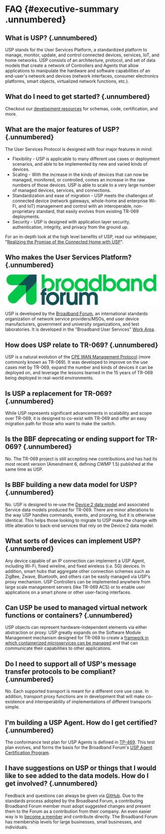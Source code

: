 
# FAQ {#executive-summary .unnumbered}

## What is USP? {.unnumbered}

USP stands for the User Services Platform, a standardized platform to manage, monitor, update, and control connected devices, services, IoT, and home networks. USP consists of an architecture, protocol, and set of data models that create a network of Controllers and Agents that allow applications to manipulate the hardware and software capabilities of an end-user's network and devices (network interfaces, consumer electronics platforms, smart objects, virtualized network functions, etc.).

## What do I need to get started? {.unnumbered}

Checkout our [development resources](/resources/) for schemas, code, certification, and more.

## What are the major features of USP? {.unnumbered}

The User Services Protocol is designed with four major features in mind:

* Flexibility - USP is applicable to many different use cases or deployment scenarios, and able to be implemented by new and varied kinds of devices.
* Scaling - With the increase in the kinds of devices that can now be managed, monitored, or controlled, comes an increase in the raw numbers of those devices. USP is able to scale to a very large number of managed devices, services, and connections.
* Standardization and ease of migration - USP meets the challenges of connected device (network gateways, whole-home and enterprise Wi-Fi, and IoT) management and control with an interoperable, non-proprietary standard, that easily evolves from existing TR-069 deployments.
* Security - USP is designed with application layer security, authentication, integrity, and privacy from the ground up.

For an in-depth look at the high level benefits of USP, read our whitepaper, "[Realizing the Promise of the Connected Home with USP](https://www.broadband-forum.org/technical/download/MU-461.pdf)".

## Who makes the User Services Platform? {.unnumbered}

![](./broadband-forum-logo.png)

USP is developed by the [Broadband Forum](http://www.broadband-forum.org), an international standards organization of network service providers/MSOs, end user device manufacturers, government and university organizations, and test laboratories. It is developed in the "Broadband User Services" [Work Area](https://www.broadband-forum.org/standards-and-software/downloads/work-areas-projects).

## How does USP relate to TR-069? {.unnumbered}

USP is a natural evolution of the [CPE WAN Management Protocol](https://www.broadband-forum.org/technical/download/TR-069.pdf) (more commonly known as TR-069). It was developed to improve on the use cases met by TR-069, expand the number and kinds of devices it can be deployed on, and leverage the lessons learned in the 15 years of TR-069 being deployed in real-world environments.

## Is USP a replacement for TR-069? {.unnumbered}

While USP represents significant advancements in scalability and scope over TR-069, it is designed to co-exist with TR-069 and offer an easy migration path for those who want to make the switch.

## Is the BBF deprecating or ending support for TR-069? {.unnumbered}

No. The TR-069 project is still accepting new contributions and has had its most recent version (Amendment 6, defining CWMP 1.5) published at the same time as USP.

## Is BBF building a new data model for USP? {.unnumbered}

No. USP is designed to re-use the [Device:2 data model](http://usp-data-models.broadband-forum.org) and associated Service data models produced for TR-069. There are minor alterations to the way USP handles commands, events, and proxying, but it is otherwise identical. This helps those looking to migrate to USP make the change with little alteration to back-end services that rely on the Device:2 data model.

## What sorts of devices can implement USP? {.unnumbered}

Any device capable of an IP connection can implement a USP Agent, including Wi-Fi, fixed wireline, and fixed wireless (i.e. 5G) devices. In addition, smart hubs that aggregate other connection schemes such as ZigBee, Zwave, Bluetooth, and others can be easily managed via USP's proxy mechanism. USP Controllers can be implemented anywhere from large scale management servers (like TR-069 ACS) or to enable user applications on a smart phone or other user-facing interfaces.

## Can USP be used to managed virtual network functions or containers? {.unnumbered}

USP objects can represent hardware-independent elements via either abstraction or proxy. USP greatly expands on the Software Module Management mechanism designed for TR-069 to create a [framwork in which containerized microservices can be managed](/specification/15-index-software-modularization-theory-of-operations.html#sec:software-modularization-theory-of-operations) and that can communicate their capabilities to other applications.

## Do I need to support all of USP's message transfer protocols to be compliant? {.unnumbered}

No. Each supported transport is meant for a different core use case. In addition, transport proxy functions are in development that will make co-existence and interoperability of implementations of different transports simple.

## I'm building a USP Agent. How do I get certified? {.unnumbered}

The conformance test plan for USP Agents is defined in [TP-469](https://usp-test.broadband-forum.org). This test plan evolves, and forms the basis for the Broadband Forum's [USP Agent Certification Program](https://www.broadband-forum.org/testing-and-certification-programs/bbf-369-usp-certification).

## I have suggestions on USP or things that I would like to see added to the data models. How do I get involved? {.unnumbered}

Feedback and questions can always be given via [GitHub](https://github.com/BroadbandForum/usp). Due to the standards process adopted by the Broadband Forum, a contributing Broadband Forum member must adopt suggested changes and present them to the Forum as a contribution from their company. An even easier way is to [become a member](https://www.broadband-forum.org/about-the-broadband-forum/membership/becoming-a-bbf-member) and contribute directly. The Broadband Forum has membership levels for large businesses, small businesses, and individuals.

